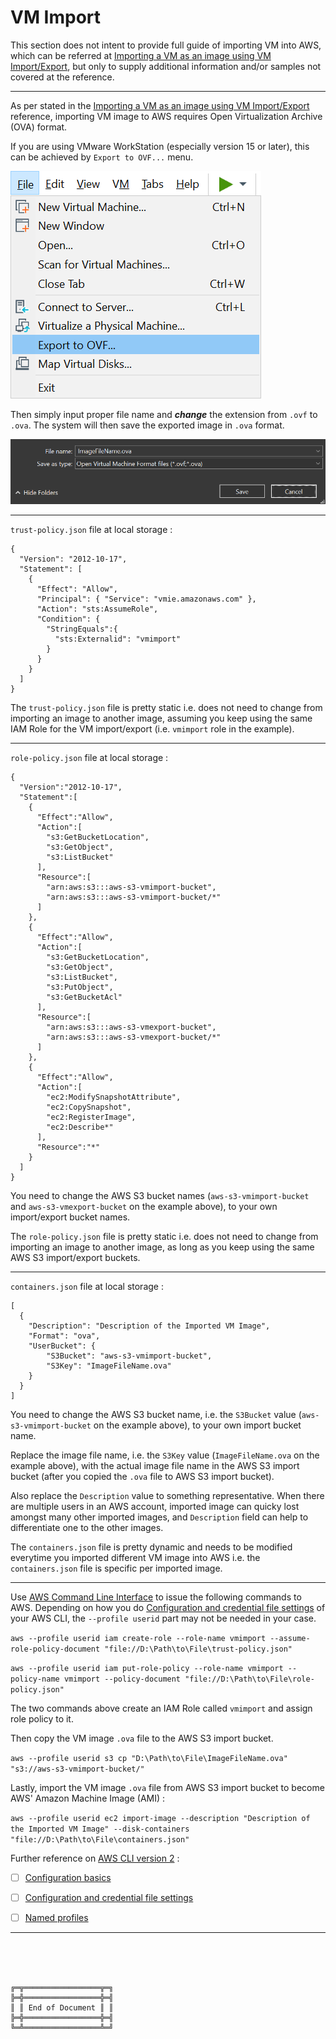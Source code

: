 # VM Import



This section does not intent to provide full guide of importing VM into AWS, which can be referred at [Importing a VM as an image using VM Import/Export](https://docs.aws.amazon.com/vm-import/latest/userguide/vmimport-image-import.html), but only to supply additional information and/or samples not covered at the reference.



***

As per stated in the [Importing a VM as an image using VM Import/Export](https://docs.aws.amazon.com/vm-import/latest/userguide/vmimport-image-import.html) reference, importing VM image to AWS requires Open Virtualization Archive (OVA) format.

If you are using VMware WorkStation (especially version 15 or later), this can be achieved by `Export to OVF...` menu.

![VMwareWorkStation-ExportToOVF.png](VMwareWorkStation-ExportToOVF.png)

Then simply input proper file name and ***change*** the extension from `.ovf` to `.ova`. The system will then save the exported image in `.ova` format.

![VMwareWorkStation-ExportToOVF-FileNameExtension.png](VMwareWorkStation-ExportToOVF-FileNameExtension.png)



***

`trust-policy.json` file at local storage :

```
{
  "Version": "2012-10-17",
  "Statement": [
    {
      "Effect": "Allow",
      "Principal": { "Service": "vmie.amazonaws.com" },
      "Action": "sts:AssumeRole",
      "Condition": {
        "StringEquals":{
          "sts:Externalid": "vmimport"
        }
      }
    }
  ]
}
```

The `trust-policy.json` file is pretty static i.e. does not need to change from importing an image to another image, assuming you keep using the same IAM Role for the VM import/export (i.e. `vmimport` role in the example).



***

`role-policy.json` file at local storage :

```
{
  "Version":"2012-10-17",
  "Statement":[
    {
      "Effect":"Allow",
      "Action":[
        "s3:GetBucketLocation",
        "s3:GetObject",
        "s3:ListBucket" 
      ],
      "Resource":[
        "arn:aws:s3:::aws-s3-vmimport-bucket",
        "arn:aws:s3:::aws-s3-vmimport-bucket/*"
      ]
    },
    {
      "Effect":"Allow",
      "Action":[
        "s3:GetBucketLocation",
        "s3:GetObject",
        "s3:ListBucket",
        "s3:PutObject",
        "s3:GetBucketAcl"
      ],
      "Resource":[
        "arn:aws:s3:::aws-s3-vmexport-bucket",
        "arn:aws:s3:::aws-s3-vmexport-bucket/*"
      ]
    },
    {
      "Effect":"Allow",
      "Action":[
        "ec2:ModifySnapshotAttribute",
        "ec2:CopySnapshot",
        "ec2:RegisterImage",
        "ec2:Describe*"
      ],
      "Resource":"*"
    }
  ]
}
```

You need to change the AWS S3 bucket names (`aws-s3-vmimport-bucket` and `aws-s3-vmexport-bucket` on the example above), to your own import/export bucket names.

The `role-policy.json` file is pretty static i.e. does not need to change from importing an image to another image, as long as you keep using the same AWS S3 import/export buckets.



***

`containers.json` file at local storage :

```
[
  {
    "Description": "Description of the Imported VM Image",
    "Format": "ova",
    "UserBucket": {
        "S3Bucket": "aws-s3-vmimport-bucket",
        "S3Key": "ImageFileName.ova"
    }
  }
]
```

You need to change the AWS S3 bucket name, i.e. the `S3Bucket` value (`aws-s3-vmimport-bucket` on the example above), to your own import bucket name.

Replace the image file name, i.e. the `S3Key` value (`ImageFileName.ova` on the example above), with the actual image file name in the AWS S3 import bucket (after you copied the `.ova` file to AWS S3 import bucket).

Also replace the `Description` value to something representative. When there are multiple users in an AWS account, imported image can quicky lost amongst many other imported images, and `Description` field can help to differentiate one to the other images.

The `containers.json` file is pretty dynamic and needs to be modified everytime you imported different VM image into AWS i.e. the `containers.json` file is specific per imported image.



***

Use [AWS Command Line Interface](https://aws.amazon.com/cli/) to issue the following commands to AWS.
Depending on how you do [Configuration and credential file settings](https://docs.aws.amazon.com/cli/latest/userguide/cli-configure-files.html) of your AWS CLI, the `--profile userid` part may not be needed in your case.

`aws --profile userid iam create-role --role-name vmimport --assume-role-policy-document "file://D:\Path\to\File\trust-policy.json"`

`aws --profile userid iam put-role-policy --role-name vmimport --policy-name vmimport --policy-document "file://D:\Path\to\File\role-policy.json"`

The two commands above create an IAM Role called `vmimport` and assign role policy to it.

Then copy the VM image `.ova` file to the AWS S3 import bucket.

`aws --profile userid s3 cp "D:\Path\to\File\ImageFileName.ova" "s3://aws-s3-vmimport-bucket/"`

Lastly, import the VM image `.ova` file from AWS S3 import bucket to become AWS' Amazon Machine Image (AMI) :

`aws --profile userid ec2 import-image --description "Description of the Imported VM Image" --disk-containers "file://D:\Path\to\File\containers.json"`



Further reference on [AWS CLI version 2](https://docs.aws.amazon.com/cli/latest/userguide/install-cliv2.html) :
- [ ] [Configuration basics](https://docs.aws.amazon.com/cli/latest/userguide/cli-configure-quickstart.html)
- [ ] [Configuration and credential file settings](https://docs.aws.amazon.com/cli/latest/userguide/cli-configure-files.html)
- [ ] [Named profiles](https://docs.aws.amazon.com/cli/latest/userguide/cli-configure-profiles.html)



***

<br><br><br>
```
╔═╦═════════════════╦═╗
╠═╬═════════════════╬═╣
║ ║ End of Document ║ ║
╠═╬═════════════════╬═╣
╚═╩═════════════════╩═╝
```
<br><br><br>


